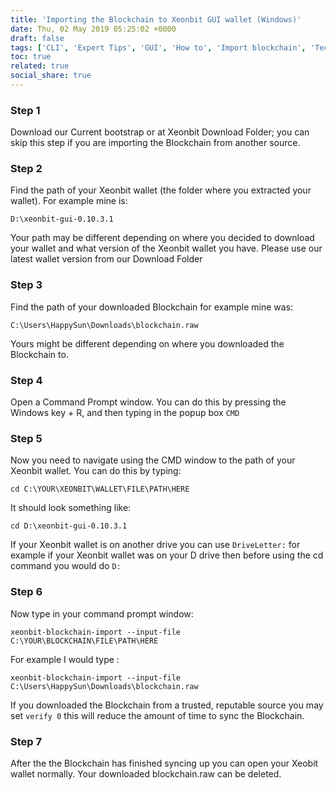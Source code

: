 ```yaml
---
title: 'Importing the Blockchain to Xeonbit GUI wallet (Windows)'
date: Thu, 02 May 2019 05:25:02 +0000
draft: false
tags: ['CLI', 'Expert Tips', 'GUI', 'How to', 'Import blockchain', 'Technical and Troubleshooting', 'Technology', 'windows']
toc: true
related: true
social_share: true
---
```


### Step 1

Download our Current bootstrap or at Xeonbit Download Folder; you can skip this step if you are importing the Blockchain from another source.

### Step 2

Find the path of your Xeonbit wallet (the folder where you extracted your wallet). For example mine is:

`D:\xeonbit-gui-0.10.3.1`

Your path may be different depending on where you decided to download your wallet and what version of the Xeonbit wallet you have. Please use our latest wallet version from our Download Folder

### Step 3

Find the path of your downloaded Blockchain for example mine was:

`C:\Users\HappySun\Downloads\blockchain.raw`

Yours might be different depending on where you downloaded the Blockchain to.

### Step 4

Open a Command Prompt window. You can do this by pressing the Windows key + R, and then typing in the popup box `CMD`

### Step 5

Now you need to navigate using the CMD window to the path of your Xeonbit wallet. You can do this by typing:

`cd C:\YOUR\XEONBIT\WALLET\FILE\PATH\HERE`

It should look something like:

`cd D:\xeonbit-gui-0.10.3.1`

If your Xeonbit wallet is on another drive you can use `DriveLetter:` for example if your Xeonbit wallet was on your D drive then before using the cd command you would do `D:`

### Step 6

Now type in your command prompt window:

`xeonbit-blockchain-import --input-file C:\YOUR\BLOCKCHAIN\FILE\PATH\HERE`

For example I would type :

`xeonbit-blockchain-import --input-file C:\Users\HappySun\Downloads\blockchain.raw`

If you downloaded the Blockchain from a trusted, reputable source you may set `verify 0` this will reduce the amount of time to sync the Blockchain.

### Step 7

After the the Blockchain has finished syncing up you can open your Xeobit wallet normally. Your downloaded blockchain.raw can be deleted.